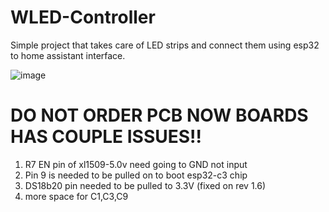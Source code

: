 # WLED-Controller
Simple project that takes care of LED strips and connect them using esp32 to home assistant interface.

![image](https://github.com/user-attachments/assets/ace5ed26-4013-484a-8079-e882eb7c22a7)

# DO NOT ORDER PCB NOW BOARDS HAS COUPLE ISSUES!!


1) R7 EN pin of xl1509-5.0v need going to GND not input
2) Pin 9 is needed to be pulled on to boot esp32-c3 chip
3) DS18b20 pin needed to be pulled to 3.3V (fixed on rev 1.6)
4) more space for C1,C3,C9

